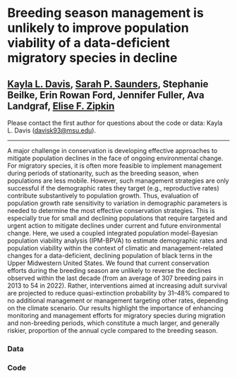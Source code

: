 # Breeding season management is unlikely to improve population viability of a data-deficient migratory species in decline

## [Kayla L. Davis](https://github.com/davisk93), [Sarah P. Saunders](https://github.com/saund123), Stephanie Beilke, Erin Rowan Ford, Jennifer Fuller, Ava Landgraf, [Elise F. Zipkin](https://zipkinlab.org/)
Please contact the first author for questions about the code or data: Kayla L. Davis (davisk93@msu.edu).
__________________________________________________________________________________________________________________
A major challenge in conservation is developing effective approaches to mitigate population declines in the face of ongoing environmental change. For migratory species, it is often more feasible to implement management during periods of stationarity, such as the breeding season, when populations are less mobile. However, such management strategies are only successful if the demographic rates they target (e.g., reproductive rates) contribute substantively to population growth. Thus, evaluation of population growth rate sensitivity to variation in demographic parameters is needed to determine the most effective conservation strategies. This is especially true for small and declining populations that require targeted and urgent action to mitigate declines under current and future environmental change. Here, we used a coupled integrated population model-Bayesian population viability analysis (IPM-BPVA) to estimate demographic rates and population viability within the context of climatic and management-related changes for a data-deficient, declining population of black terns in the Upper Midwestern United States. We found that current conservation efforts during the breeding season are unlikely to reverse the declines observed within the last decade (from an average of 307 breeding pairs in 2013 to 54 in 2022). Rather, interventions aimed at increasing adult survival are projected to reduce quasi-extinction probability by 31–48% compared to no additional management or management targeting other rates, depending on the climate scenario.  Our results highlight the importance of enhancing monitoring and management efforts for migratory species during migration and non-breeding periods, which constitute a much larger, and generally riskier, proportion of the annual cycle compared to the breeding season. 

### Data


### Code
